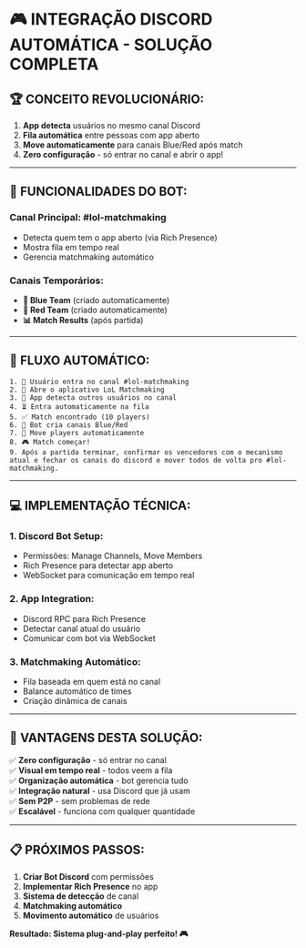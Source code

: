 # 🎮 INTEGRAÇÃO DISCORD AUTOMÁTICA - SOLUÇÃO COMPLETA

## 🏆 **CONCEITO REVOLUCIONÁRIO:**

1. **App detecta** usuários no mesmo canal Discord
2. **Fila automática** entre pessoas com app aberto
3. **Move automaticamente** para canais Blue/Red após match
4. **Zero configuração** - só entrar no canal e abrir o app!

---

## 🤖 **FUNCIONALIDADES DO BOT:**

### **Canal Principal: #lol-matchmaking**
- Detecta quem tem o app aberto (via Rich Presence)
- Mostra fila em tempo real
- Gerencia matchmaking automático

### **Canais Temporários:**
- **🔵 Blue Team** (criado automaticamente)
- **🔴 Red Team** (criado automaticamente)
- **📊 Match Results** (após partida)

---

## 🚀 **FLUXO AUTOMÁTICO:**

```
1. 👤 Usuário entra no canal #lol-matchmaking
2. 📱 Abre o aplicativo LoL Matchmaking  
3. 🎯 App detecta outros usuários no canal
4. ⏳ Entra automaticamente na fila
5. ✅ Match encontrado (10 players)
6. 🤖 Bot cria canais Blue/Red
7. 📢 Move players automaticamente
8. 🎮 Match começar!
9. Após a partida terminar, confirmar os vencedores com o mecanismo atual e fechar os canais do discord e mover todos de volta pro #lol-matchmaking.

```

---

## 💻 **IMPLEMENTAÇÃO TÉCNICA:**

### **1. Discord Bot Setup:**
- Permissões: Manage Channels, Move Members
- Rich Presence para detectar app aberto
- WebSocket para comunicação em tempo real

### **2. App Integration:**
- Discord RPC para Rich Presence
- Detectar canal atual do usuário
- Comunicar com bot via WebSocket

### **3. Matchmaking Automático:**
- Fila baseada em quem está no canal
- Balance automático de times
- Criação dinâmica de canais

---

## 🎯 **VANTAGENS DESTA SOLUÇÃO:**

✅ **Zero configuração** - só entrar no canal  
✅ **Visual em tempo real** - todos veem a fila  
✅ **Organização automática** - bot gerencia tudo  
✅ **Integração natural** - usa Discord que já usam  
✅ **Sem P2P** - sem problemas de rede  
✅ **Escalável** - funciona com qualquer quantidade  

---

## 📋 **PRÓXIMOS PASSOS:**

1. **Criar Bot Discord** com permissões
2. **Implementar Rich Presence** no app
3. **Sistema de detecção** de canal
4. **Matchmaking automático**
5. **Movimento automático** de usuários

**Resultado: Sistema plug-and-play perfeito! 🎮**
